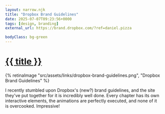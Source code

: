```yaml
---
layout: narrow.njk
title: "Dropbox Brand Guidelines"
date: 2025-07-07T09:23:56+0000
tags: [design, branding]
external_url: https://brand.dropbox.com/?ref=daniel.pizza

bodyClass: bg-green
---
```


<h1><a href="{{ external_url }}">{{ title }}</a></h1>

{% retinaImage "src/assets/links/dropbox-brand-guidelines.png", "Dropbox Brand Guidelines" %}

I recently stumbled upon Dropbox's (new?) brand guidelines, and the site they've put together for it is incredibly well done. Every chapter has its own interactive elements, the animations are perfectly executed, and none of it is overcooked. Impressive! 